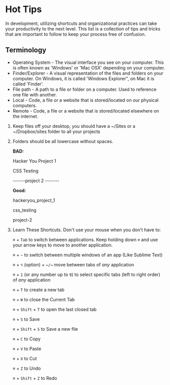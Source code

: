 # Hot Tips

In development, utilizing shortcuts and organizational practices can take your productivity to the next level. This list is a collection of tips and tricks that are important to follow to keep your process free of confusion.

## Terminology

- Operating System - The visual interface you see on your computer. This is often known as 'Windows' or 'Mac OSX' depending on your computer.
- Finder/Explorer - A visual representation of the files and folders on your computer. On Windows, it is called 'Windows Explorer", on Mac it is called 'Finder'.
- File path - A path to a file or folder on a computer. Used to reference one file with another.
- Local - Code, a file or a website that is stored/located on our physical computers.
- Remote - Code, a file or a website that is stored/located elsewhere on the internet.


1. Keep files off your desktop, you should have a ~/Sites or a ~/Dropbox/sites folder to all your projects

1. Folders should be all lowercase without spaces. 
  
	  **BAD:**
	  
	  Hacker You Project 1

	  CSS Testing
	  
	  ------project 2 -------

	  **Good:**
	  
	  hackeryou_project_1
	  
	  css_testing
	  
	  project-2

1. Learn These Shortcuts. Don't use your mouse when you don't have to:

	  `⌘` + `Tab` to switch between applications. Keep holding down `⌘` and use your arrow keys to move to another application.

	  `⌘` + `~` to switch between multiple windows of an app (Like Sublime Text)

	  `⌘` + `⌥` (option) + `←/→` move between tabs of _any_ application
	  
	  `⌘` + `1` (or any number up to `9`) to select specific tabs (left to right order) of _any_ application
	  
	  `⌘` + `T` to create a new tab
	  
	  `⌘` + `W` to close the Current Tab
	  
	  `⌘` + `Shift` + `T` to open the last closed tab

	  `⌘` + `S` to Save

	  `⌘` + `Shift` + `S` to Save a new file
	  
	  `⌘` + `C` to Copy
	  
	  `⌘` + `V` to Paste

	  `⌘` + `X` to Cut

	  `⌘` + `Z` to Undo

	  `⌘` + `Shift` + `Z` to Redo
